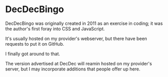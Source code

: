 # DecDecBingo
DecDecBingo was originally created in 2011 as an exercise in coding; it was the author's first foray into CSS and JavaScript.

It's usually hosted on my provider's webserver, but there have been requests to put it on GitHub.

I finally got around to that.

The version advertised at DecDec will reamin hosted on my provider's server, but I may incorporate additions that people offer up here.
